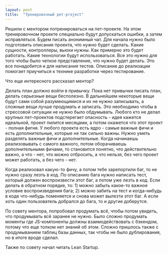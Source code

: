 ```yaml
---
layout: post
title:  "Тренировочный pet-project"
---
```

Решили с ментором потренироваться на пет-проекте. На этом тренировочном проекте специально будут допускаться ошибки, а затем исправляться. Будем писать анонимный чат. Для начала нужно было подготовить описание проекта, что нужно будет сделать. Какие сущности, контроллеры, вьюхи нужны. Как примерно это будет работать. Какие технологии будут использоваться. Все это нужно для того чтобы было четкое представление, что нужно будет делать.
Это все понадобится и для написания тестов. Описание до реализации помогает приучиться к технике разработки через тестирование.


Что еще интересного рассказал ментор?

Делать план должно войти в привычку. Пока нет привычки писать план, делать серьезные вещи бесполезно. В дальнейшем некоторые вещи будут сами собой разумеющимися и их не нужно записывать, а сложные вещи лучше продумать и записать. Это необходимо чтобы в стрессовой ситуации не нужно было обдумывать.
Любого кто не делал крупных пет-проектов подстерегает опасность - идея кажется идеальной, проект пилится месяцами, а потом окажется что этот проект - полная фигня.
У любого проекта есть ядро - самые важные фичи и есть дополнительные, которые не так сильно важны. Нужно уметь разделять важные фичи и дополнительные. Когда начинаешь реализовывать с самого важного, потом оборачиваешь дополнительными фичами, то становится понятно, что действительно важно, а что - нет, что можно отбросить, а что нельзя, без чего проект может работать, а без чего - нет.

Когда реализовал какую-то фичу, а потом тебе зарепортили баг, то не нужно сразу лезть в код. По описанию бага нужно написать тест, который должен воспроизвести этот баг, а потом уже лезть в код. Если делать в обратном порядке, то: 1) можно забыть какое-то важное условие воспроизведения бага; 2) можно забить на тест и когда-нибудь в коде что-нибудь поменяется и снова может вылезти этот баг. А если хоть один пользователь добрался до бага, то и другие доберутся.


По совету ментора, попробовал продумать всё, чтобы потом увидеть, что продумывать всё заранее не нужно. Было сложно продумать моменты где JS-компоненты должны взаимодействовать с бэкендом, потому что еще толком нет знаний об этом. Сложно пришлось также с продумыванием таблиц базы данных, так чтобы не было дублирования, но в итоге вроде сделал.

Также по совету начал читать Lean Startup.
